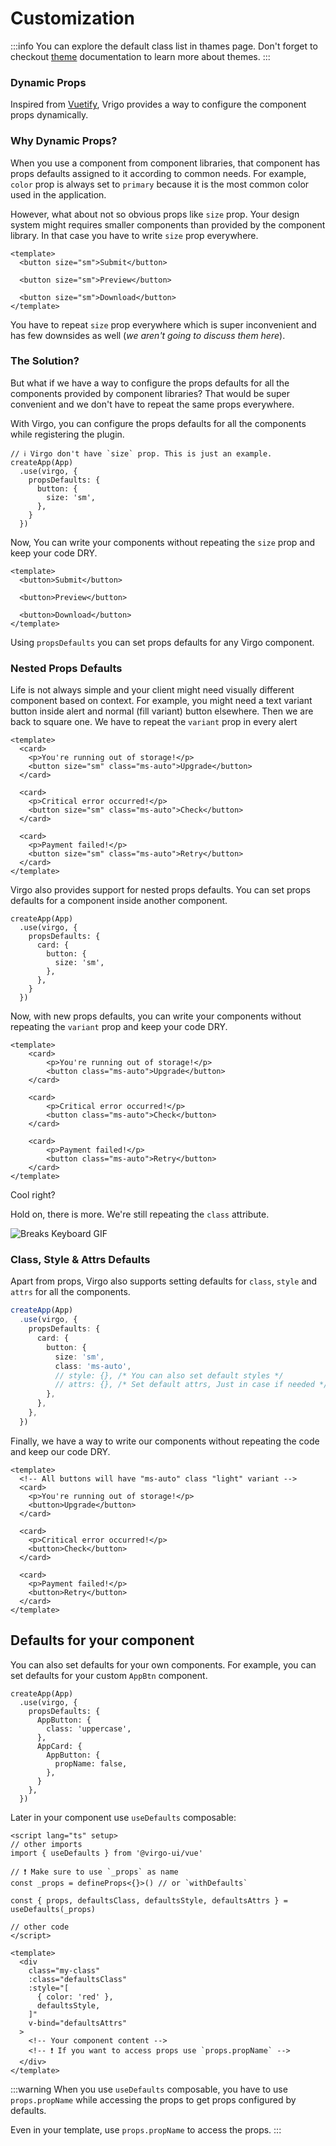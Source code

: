 # Customization
:::info
You can explore the default class list in thames page.
Don't forget to checkout [theme](/guide/features/theme.md) documentation to learn more about themes.
:::

### Dynamic Props

Inspired from [Vuetify](https://vuetifyjs.com/), Vrigo provides a way to configure the component props dynamically.

### Why Dynamic Props?

When you use a component from component libraries, that component has props defaults assigned to it according to common needs. For example, `color` prop is always set to `primary` because it is the most common color used in the application.

However, what about not so obvious props like `size` prop. Your design system might requires smaller components than provided by the component library. In that case you have to write `size` prop everywhere.

```vue
<template>
  <button size="sm">Submit</button>

  <button size="sm">Preview</button>

  <button size="sm">Download</button>
</template>
```

You have to repeat `size` prop everywhere which is super inconvenient and has few downsides as well (_we aren't going to discuss them here_).

### The Solution?

But what if we have a way to configure the props defaults for all the components provided by component libraries? That would be super convenient <i class="i-fluent-emoji-grinning-face"></i> and we don't have to repeat the same props everywhere.

With Virgo, you can configure the props defaults for all the components while registering the plugin.

```ts{4-8}
// ℹ️ Virgo don't have `size` prop. This is just an example.
createApp(App)
  .use(virgo, {
    propsDefaults: {
      button: {
        size: 'sm',
      },
    }
  })
```

Now, You can write your components without repeating the `size` prop and keep your code DRY.

```vue
<template>
  <button>Submit</button>

  <button>Preview</button>

  <button>Download</button>
</template>
```

Using `propsDefaults` you can set props defaults for any Virgo component.

### Nested Props Defaults

Life is not always simple and your client might need visually different component based on context. For example, you might need a text variant button inside alert and normal (fill variant) button elsewhere. Then we are back to square one. We have to repeat the `variant` prop in every alert <i class="i-fluent-emoji-expressionless-face"></i>

```vue
<template>
  <card>
    <p>You're running out of storage!</p>
    <button size="sm" class="ms-auto">Upgrade</button>
  </card>

  <card>
    <p>Critical error occurred!</p>
    <button size="sm" class="ms-auto">Check</button>
  </card>

  <card>
    <p>Payment failed!</p>
    <button size="sm" class="ms-auto">Retry</button>
  </card>
</template>
```

Virgo also provides support for nested props defaults. You can set props defaults for a component inside another component.

```ts{4-8}
createApp(App)
  .use(virgo, {
    propsDefaults: {
      card: {
        button: {
          size: 'sm',
        },
      },
    }
  })
```

Now, with new props defaults, you can write your components without repeating the `variant` prop and keep your code DRY.

```vue
<template>
	<card>
		<p>You're running out of storage!</p>
		<button class="ms-auto">Upgrade</button>
	</card>

	<card>
		<p>Critical error occurred!</p>
		<button class="ms-auto">Check</button>
	</card>

	<card>
		<p>Payment failed!</p>
		<button class="ms-auto">Retry</button>
	</card>
</template>
```

Cool right? <i class="i-fluent-emoji-smiling-face-with-sunglasses"></i>

Hold on, there is more. We're still repeating the `class` attribute. <i class="i-fluent-emoji-expressionless-face"></i>

![Breaks Keyboard GIF](https://media.tenor.com/Tp6pUkz1oR8AAAAC/breaks-keyboard.gif)

### Class, Style & Attrs Defaults

Apart from props, Virgo also supports setting defaults for `class`, `style` and `attrs` for all the components.

```ts
createApp(App)
  .use(virgo, {
    propsDefaults: {
      card: {
        button: {
          size: 'sm',
          class: 'ms-auto',
          // style: {}, /* You can also set default styles */
          // attrs: {}, /* Set default attrs, Just in case if needed */
        },
      },
    },
  })
```

Finally, we have a way to write our components without repeating the code and keep our code DRY.

```vue
<template>
  <!-- All buttons will have "ms-auto" class "light" variant -->
  <card>
    <p>You're running out of storage!</p>
    <button>Upgrade</button>
  </card>

  <card>
    <p>Critical error occurred!</p>
    <button>Check</button>
  </card>

  <card>
    <p>Payment failed!</p>
    <button>Retry</button>
  </card>
</template>
```

## Defaults for your component

You can also set defaults for your own components. For example, you can set defaults for your custom `AppBtn` component.

```ts{4-11}
createApp(App)
  .use(virgo, {
    propsDefaults: {
      AppButton: {
        class: 'uppercase',
      },
      AppCard: {
        AppButton: {
          propName: false,
        },
      }
    },
  })
```

Later in your component use `useDefaults` composable:

```vue
<script lang="ts" setup>
// other imports
import { useDefaults } from '@virgo-ui/vue'

// ❗ Make sure to use `_props` as name
const _props = defineProps<{}>() // or `withDefaults`

const { props, defaultsClass, defaultsStyle, defaultsAttrs } = useDefaults(_props)

// other code
</script>

<template>
  <div
    class="my-class"
    :class="defaultsClass"
    :style="[
      { color: 'red' },
      defaultsStyle,
    ]"
    v-bind="defaultsAttrs"
  >
    <!-- Your component content -->
    <!-- ❗ If you want to access props use `props.propName` -->
  </div>
</template>
```

:::warning
When you use `useDefaults` composable, you have to use `props.propName` while accessing the props to get props configured by defaults.

Even in your template, use `props.propName` to access the props.
:::
